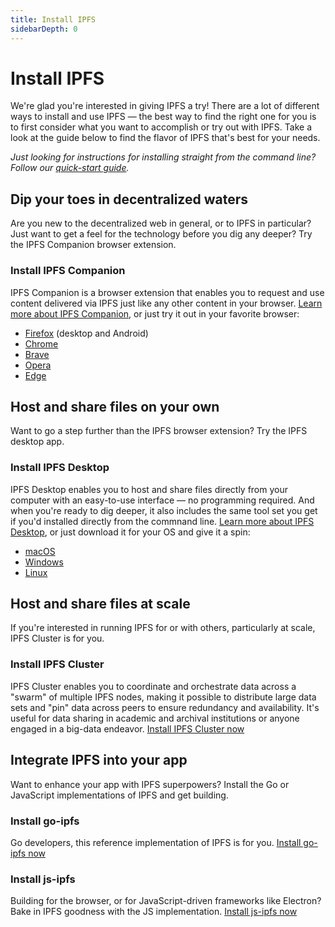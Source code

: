 ```yaml
---
title: Install IPFS
sidebarDepth: 0
---
```


# Install IPFS

We're glad you're interested in giving IPFS a try! There are a lot of different ways to install and use IPFS — the best way to find the right one for you is to first consider what you want to accomplish or try out with IPFS. Take a look at the guide below to find the flavor of IPFS that's best for your needs.

_Just looking for instructions for installing straight from the command line? Follow our [quick-start guide](/how-to/command-line-quick-start)._

## Dip your toes in decentralized waters

Are you new to the decentralized web in general, or to IPFS in particular? Just want to get a feel for the technology before you dig any deeper? Try the IPFS Companion browser extension.

### Install IPFS Companion

IPFS Companion is a browser extension that enables you to request and use content delivered via IPFS just like any other content in your browser. [Learn more about IPFS Companion](https://github.com/ipfs-shipyard/ipfs-companion), or just try it out in your favorite browser:

- [Firefox](https://addons.mozilla.org/firefox/addon/ipfs-companion/) (desktop and Android)
- [Chrome](https://chrome.google.com/webstore/detail/ipfs-companion/nibjojkomfdiaoajekhjakgkdhaomnch)
- [Brave](https://chrome.google.com/webstore/detail/ipfs-companion/nibjojkomfdiaoajekhjakgkdhaomnch)
- [Opera](https://chrome.google.com/webstore/detail/ipfs-companion/nibjojkomfdiaoajekhjakgkdhaomnch)
- [Edge](https://chrome.google.com/webstore/detail/ipfs-companion/nibjojkomfdiaoajekhjakgkdhaomnch)

## Host and share files on your own

Want to go a step further than the IPFS browser extension? Try the IPFS desktop app.

### Install IPFS Desktop

IPFS Desktop enables you to host and share files directly from your computer with an easy-to-use interface — no programming required. And when you're ready to dig deeper, it also includes the same tool set you get if you'd installed directly from the commnand line. [Learn more about IPFS Desktop](https://github.com/ipfs-shipyard/ipfs-desktop), or just download it for your OS and give it a spin:

- [macOS](https://github.com/ipfs-shipyard/ipfs-desktop/releases/download/v0.9.7/ipfs-desktop-0.9.7.dmg)
- [Windows](https://github.com/ipfs-shipyard/ipfs-desktop/releases/download/v0.9.7/ipfs-desktop-setup-0.9.7.exe)
- [Linux](https://github.com/ipfs-shipyard/ipfs-desktop/releases/download/v0.9.7/ipfs-desktop-0.9.7-linux-x86_64.AppImage)

## Host and share files at scale

If you're interested in running IPFS for or with others, particularly at scale, IPFS Cluster is for you.

### Install IPFS Cluster

IPFS Cluster enables you to coordinate and orchestrate data across a "swarm" of multiple IPFS nodes, making it possible to distribute large data sets and "pin" data across peers to ensure redundancy and availability. It's useful for data sharing in academic and archival institutions or anyone engaged in a big-data endeavor. [Install IPFS Cluster now](https://cluster.ipfs.io/)

## Integrate IPFS into your app

Want to enhance your app with IPFS superpowers? Install the Go or JavaScript implementations of IPFS and get building.

### Install go-ipfs

Go developers, this reference implementation of IPFS is for you. [Install go-ipfs now](https://dist.ipfs.io/#go-ipfs)

### Install js-ipfs

Building for the browser, or for JavaScript-driven frameworks like Electron? Bake in IPFS goodness with the JS implementation. [Install js-ipfs now](https://www.npmjs.com/package/ipfs)
